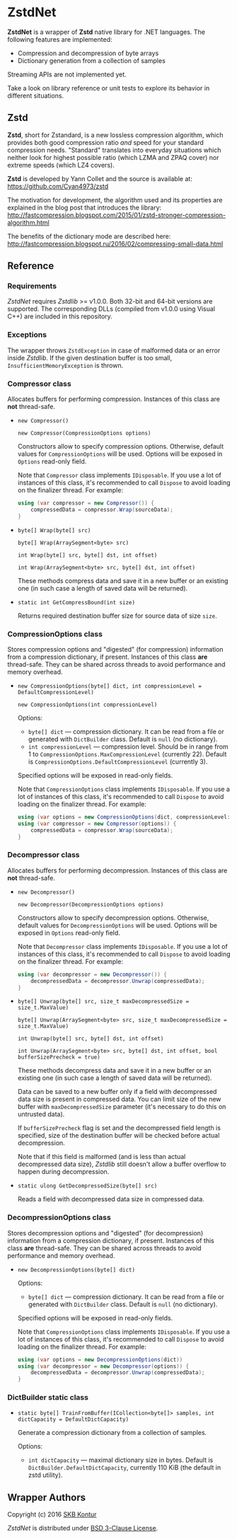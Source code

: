 ZstdNet
=======

**ZstdNet** is a wrapper of **Zstd** native library for .NET languages. The following features are implemented:

* Compression and decompression of byte arrays
* Dictionary generation from a collection of samples

Streaming APIs are not implemented yet.

Take a look on library reference or unit tests to explore its behavior in different situations.

Zstd
----

**Zstd**, short for Zstandard, is a new lossless compression algorithm, which
provides both good compression ratio _and_ speed for your standard compression
needs. "Standard" translates into everyday situations which neither look for
highest possible ratio (which LZMA and ZPAQ cover) nor extreme speeds (which
LZ4 covers).

**Zstd** is developed by Yann Collet and the source is available at:
https://github.com/Cyan4973/zstd

The motivation for development, the algorithm used and its properties are
explained in the blog post that introduces the library:
http://fastcompression.blogspot.com/2015/01/zstd-stronger-compression-algorithm.html

The benefits of the dictionary mode are described here:
http://fastcompression.blogspot.ru/2016/02/compressing-small-data.html

Reference
---------

### Requirements

*ZstdNet* requires *Zstdlib* >= v1.0.0. Both 32-bit and 64-bit versions are supported.
The corresponding DLLs (compiled from v1.0.0 using Visual C++) are included in this repository.

### Exceptions

The wrapper throws `ZstdException` in case of malformed data or an error inside *Zstdlib*.
If the given destination buffer is too small, `InsufficientMemoryException` is thrown.

### Compressor class

Allocates buffers for performing compression. Instances of this class are **not** thread-safe.

* `new Compressor()`

  `new Compressor(CompressionOptions options)`

  Constructors allow to specify compression options. Otherwise, default values for `CompressionOptions` will be used.
  Options will be exposed in `Options` read-only field.

  Note that `Compressor` class implements `IDisposable`.
  If you use a lot of instances of this class,
  it's recommended to call `Dispose` to avoid loading on the finalizer thread. For example:

  ```c#
  using (var compressor = new Compressor()) {
	  compressedData = compressor.Wrap(sourceData);
  }
  ```

* `byte[] Wrap(byte[] src)`

  `byte[] Wrap(ArraySegment<byte> src)`

  `int Wrap(byte[] src, byte[] dst, int offset)`

  `int Wrap(ArraySegment<byte> src, byte[] dst, int offset)`

  These methods compress data and save it in a new buffer or
  an existing one (in such case a length of saved data will be returned).

* `static int GetCompressBound(int size)`

  Returns required destination buffer size for source data of size `size`.

### CompressionOptions class

Stores compression options and "digested" (for compression) information
from a compression dictionary, if present.
Instances of this class **are** thread-safe. They can be shared across threads to avoid
performance and memory overhead.

* `new CompressionOptions(byte[] dict, int compressionLevel = DefaultCompressionLevel)`

  `new CompressionOptions(int compressionLevel)`

  Options:
    - `byte[] dict` &mdash; compression dictionary.
      It can be read from a file or generated with `DictBuilder` class.
	  Default is `null` (no dictionary).
    - `int compressionLevel` &mdash; compression level.
  	  Should be in range from 1 to `CompressionOptions.MaxCompressionLevel` (currently 22).
  	  Default is `CompressionOptions.DefaultCompressionLevel` (currently 3).

  Specified options will be exposed in read-only fields.

  Note that `CompressionOptions` class implements `IDisposable`.
  If you use a lot of instances of this class,
  it's recommended to call `Dispose` to avoid loading on the finalizer thread. For example:

  ```c#
  using (var options = new CompressionOptions(dict, compressionLevel: 5))
  using (var compressor = new Compressor(options)) {
  	  compressedData = compressor.Wrap(sourceData);
  }
  ```

### Decompressor class

Allocates buffers for performing decompression. Instances of this class are **not** thread-safe.

* `new Decompressor()`

  `new Decompressor(DecompressionOptions options)`

  Constructors allow to specify decompression options. Otherwise, default values for `DecompressionOptions` will be used.
  Options will be exposed in `Options` read-only field.

  Note that `Decompressor` class implements `IDisposable`.
  If you use a lot of instances of this class,
  it's recommended to call `Dispose` to avoid loading on the finalizer thread. For example:

  ```c#
  using (var decompressor = new Decompressor()) {
	  decompressedData = decompressor.Unwrap(compressedData);
  }
  ```

* `byte[] Unwrap(byte[] src, size_t maxDecompressedSize = size_t.MaxValue)`

  `byte[] Unwrap(ArraySegment<byte> src, size_t maxDecompressedSize = size_t.MaxValue)`

  `int Unwrap(byte[] src, byte[] dst, int offset)`

  `int Unwrap(ArraySegment<byte> src, byte[] dst, int offset, bool bufferSizePrecheck = true)`

  These methods decompress data and save it in a new buffer or
  an existing one (in such case a length of saved data will be returned).

  Data can be saved to a new buffer only if a field with decompressed data size
  is present in compressed data. You can limit size of the new buffer with
  `maxDecompressedSize` parameter (it's necessary to do this on untrusted data).

  If `bufferSizePrecheck` flag is set and the decompressed field length is specified,
  size of the destination buffer will be checked before actual decompression.

  Note that if this field is malformed (and is less than actual decompressed data size),
  *Zstdlib* still doesn't allow a buffer overflow to happen during decompression.

* `static ulong GetDecompressedSize(byte[] src)`

  Reads a field with decompressed data size in compressed data.

### DecompressionOptions class

Stores decompression options and "digested" (for decompression) information
from a compression dictionary, if present.
Instances of this class **are** thread-safe. They can be shared across threads to avoid
performance and memory overhead.

* `new DecompressionOptions(byte[] dict)`

  Options:
    - `byte[] dict` &mdash; compression dictionary.
      It can be read from a file or generated with `DictBuilder` class.
	    Default is `null` (no dictionary).

  Specified options will be exposed in read-only fields.

  Note that `CompressionOptions` class implements `IDisposable`.
  If you use a lot of instances of this class,
  it's recommended to call `Dispose` to avoid loading on the finalizer thread. For example:

  ```c#
  using (var options = new DecompressionOptions(dict))
  using (var decompressor = new Decompressor(options)) {
  	  decompressedData = decompressor.Unwrap(compressedData);
  }
  ```

### DictBuilder static class

* `static byte[] TrainFromBuffer(ICollection<byte[]> samples, int dictCapacity = DefaultDictCapacity)`

  Generate a compression dictionary from a collection of samples.

  Options:
    - `int dictCapacity` &mdash; maximal dictionary size in bytes.
	  Default is `DictBuilder.DefaultDictCapacity`, currently 110 KiB (the default in zstd utility).

Wrapper Authors
---------------

Copyright (c) 2016 [SKB Kontur](https://kontur.ru/eng/about)

*ZstdNet* is distributed under [BSD 3-Clause License](LICENSE).
